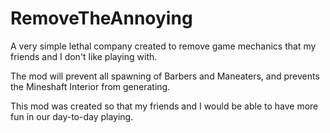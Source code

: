 # RemoveTheAnnoying
A very simple lethal company created to remove game mechanics that my friends and I don't like playing with.

The mod will prevent all spawning of Barbers and Maneaters, and prevents the Mineshaft Interior from generating.

This mod was created so that my friends and I would be able to have more fun in our day-to-day playing.

